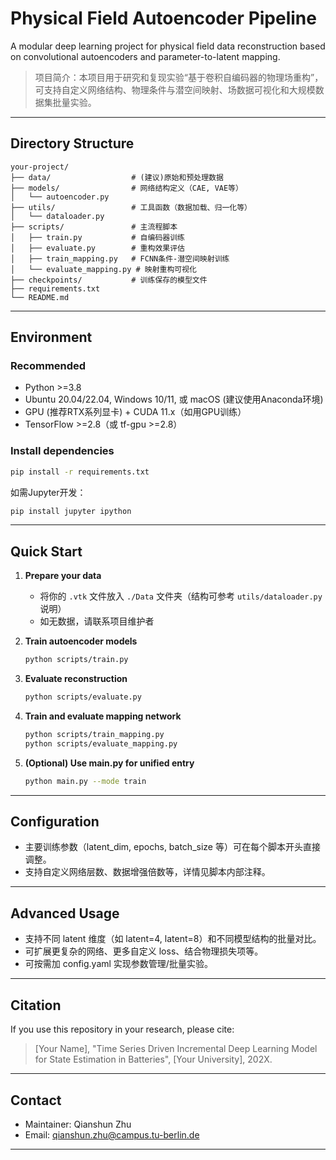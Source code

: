 # Physical Field Autoencoder Pipeline

A modular deep learning project for physical field data reconstruction based on convolutional autoencoders and parameter-to-latent mapping.

> 项目简介：本项目用于研究和复现实验“基于卷积自编码器的物理场重构”，可支持自定义网络结构、物理条件与潜空间映射、场数据可视化和大规模数据集批量实验。

---

## Directory Structure

```
your-project/
├── data/                  # (建议)原始和预处理数据
├── models/                # 网络结构定义（CAE, VAE等）
│   └── autoencoder.py
├── utils/                 # 工具函数（数据加载、归一化等）
│   └── dataloader.py
├── scripts/               # 主流程脚本
│   ├── train.py           # 自编码器训练
│   ├── evaluate.py        # 重构效果评估
│   ├── train_mapping.py   # FCNN条件-潜空间映射训练
│   └── evaluate_mapping.py # 映射重构可视化
├── checkpoints/           # 训练保存的模型文件
├── requirements.txt
└── README.md
```

---

## Environment

### Recommended

- Python >=3.8
- Ubuntu 20.04/22.04, Windows 10/11, 或 macOS (建议使用Anaconda环境)
- GPU (推荐RTX系列显卡) + CUDA 11.x（如用GPU训练）
- TensorFlow >=2.8（或 tf-gpu >=2.8）

### Install dependencies

```bash
pip install -r requirements.txt
```
如需Jupyter开发：
```bash
pip install jupyter ipython
```

---

## Quick Start

1. **Prepare your data**

   - 将你的 `.vtk` 文件放入 `./Data` 文件夹（结构可参考 `utils/dataloader.py` 说明）
   - 如无数据，请联系项目维护者

2. **Train autoencoder models**

   ```bash
   python scripts/train.py
   ```

3. **Evaluate reconstruction**

   ```bash
   python scripts/evaluate.py
   ```

4. **Train and evaluate mapping network**

   ```bash
   python scripts/train_mapping.py
   python scripts/evaluate_mapping.py
   ```

5. **(Optional) Use main.py for unified entry**

   ```bash
   python main.py --mode train
   ```

---

## Configuration

- 主要训练参数（latent_dim, epochs, batch_size 等）可在每个脚本开头直接调整。
- 支持自定义网络层数、数据增强倍数等，详情见脚本内部注释。

---

## Advanced Usage

- 支持不同 latent 维度（如 latent=4, latent=8）和不同模型结构的批量对比。
- 可扩展更复杂的网络、更多自定义 loss、结合物理损失项等。
- 可按需加 config.yaml 实现参数管理/批量实验。

---

## Citation

If you use this repository in your research, please cite:

> [Your Name], "Time Series Driven Incremental Deep Learning Model for State Estimation in Batteries", [Your University], 202X.

---

## Contact

- Maintainer: Qianshun Zhu
- Email: qianshun.zhu@campus.tu-berlin.de

---

